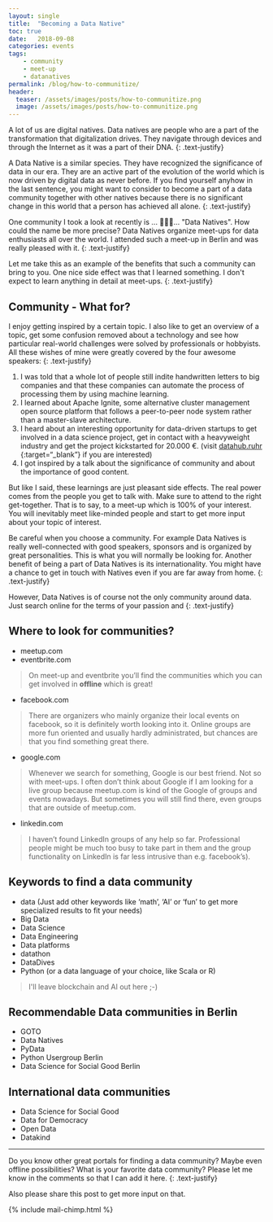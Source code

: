 ```yaml
---
layout: single
title:  "Becoming a Data Native"
toc: true
date:   2018-09-08
categories: events
tags: 
    - community
    - meet-up
    - datanatives
permalink: /blog/how-to-communitize/
header:
  teaser: /assets/images/posts/how-to-communitize.png
  image: /assets/images/posts/how-to-communitize.png
---
```


A lot of us are digital natives. Data natives are people who are a part of the transformation that digitalization drives. 
They navigate through devices and through the Internet as it was a part of their DNA. 
{: .text-justify}

A Data Native is a similar species. They have recognized the significance of data in our era.
They are an active part of the evolution of the world which is now driven by digital data as never before. 
If you find yourself anyhow in the last sentence, you might want to consider to become a part of a data community together with other natives because there is no significant change in this world that a person has achieved all alone. 
{: .text-justify}

One community I took a look at recently is ... 🥁🥁🥁... "Data Natives". How could the name be more precise? 
Data Natives organize meet-ups for data enthusiasts all over the world. I attended such a meet-up in Berlin and was really pleased with it. 
{: .text-justify}

Let me take this as an example of the benefits that such a community can bring to you. 
One nice side effect was that I learned something. I don't expect to learn anything in detail at meet-ups. 
{: .text-justify}

## Community - What for?
I enjoy getting inspired by a certain topic. I also like to get an overview of a topic, get some confusion removed about a technology and see how particular real-world challenges were solved by professionals or hobbyists. 
All these wishes of mine were greatly covered by the four awesome speakers:
{: .text-justify}

1. I was told that a whole lot of people still indite handwritten letters to big companies and that these companies can automate the process of processing them by using machine learning.
2. I learned about Apache Ignite, some alternative cluster management open source platform that follows a peer-to-peer node system rather than a master-slave architecture. 
3. I heard about an interesting opportunity for data-driven startups to get involved in a data science project, get in contact with a heavyweight industry and get the project kickstarted for 20.000 €. (visit [datahub.ruhr](datahub.ruhr) {:target=“_blank”} if you are interested)
4. I got inspired by a talk about the significance of community and about the importance of good content. 

But like I said, these learnings are just pleasant side effects. The real power comes from the people you get to talk with. 
Make sure to attend to the right get-together. That is to say, to a meet-up which is 100% of your interest. 
You will inevitably meet like-minded people and start to get more input about your topic of interest. 

Be careful when you choose a community. For example Data Natives is really well-connected with good speakers, sponsors and is organized by great personalities. 
This is what you will normally be looking for. Another benefit of being a part of Data Natives is its internationality. 
You might have a chance to get in touch with Natives even if you are far away from home.
{: .text-justify}

However, Data Natives is of course not the only community around data. Just search online for the terms of your passion and 
{: .text-justify}

## Where to look for communities?
- meetup.com
- eventbrite.com
> On meet-up and eventbrite you’ll find the communities which you can get involved in __offline__ which is great!

- facebook.com
> There are organizers who mainly organize their local events on facebook, so it is definitely worth looking into it. 
Online groups are more fun oriented and usually hardly administrated, but chances are that you find something great there.

- google.com
> Whenever we search for something, Google is our best friend. Not so with meet-ups. 
I often don’t think about Google if I am looking for a live group because meetup.com is kind of the Google of groups and events nowadays. 
But sometimes you will still find there, even groups that are outside of meetup.com.

- linkedin.com 
> I haven’t found LinkedIn groups of any help so far. 
Professional people might be much too busy to take part in them and the group functionality on LinkedIn is far less intrusive than e.g. facebook’s).

## Keywords to find a data community
- data (Just add other keywords like ‘math’, ‘AI’ or ‘fun’ to get more specialized results to fit your needs)
- Big Data
- Data Science
- Data Engineering
- Data platforms
- datathon
- DataDives
- Python (or a data language of your choice, like Scala or R)

> I'll leave blockchain and AI out here ;-)

## Recommendable Data communities in Berlin
- GOTO
- Data Natives
- PyData
- Python Usergroup Berlin
- Data Science for Social Good Berlin

## International data communities
- Data Science for Social Good
- Data for Democracy
- Open Data
- Datakind

___

Do you know other great portals for finding a data community? Maybe even offline possibilities? What is your favorite data community? Please let me know in the comments so that I can add it here.
{: .text-justify}

Also please share this post to get more input on that.

{% include mail-chimp.html %}